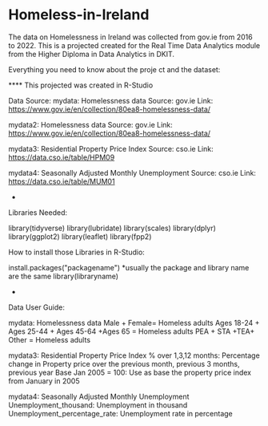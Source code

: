 # Homeless-in-Ireland
The data on Homelessness in Ireland was collected from gov.ie from 2016 to 2022. This is a projected created for the Real Time Data Analytics module from the Higher Diploma in Data Analytics  in DKIT.

Everything you need to know about the proje ct and the dataset:

**** This projected was created in R-Studio

Data Source: 
mydata: Homelessness data
Source: gov.ie 
Link: https://www.gov.ie/en/collection/80ea8-homelessness-data/

mydata2: Homelessness data
Source: gov.ie 
Link: https://www.gov.ie/en/collection/80ea8-homelessness-data/

mydata3: Residential Property Price Index
Source: cso.ie 
Link: https://data.cso.ie/table/HPM09

mydata4: Seasonally Adjusted Monthly Unemployment
Source: cso.ie 
Link: https://data.cso.ie/table/MUM01

*

Libraries Needed:                                                   

library(tidyverse)
library(lubridate)
library(scales)
library(dplyr)
library(ggplot2)
library(leaflet)
library(fpp2)                      

How to install those Libraries in R-Studio:  

install.packages("packagename")               *usually the package and library name are the same
library(libraryname)

* 
Data User Guide: 

mydata: Homelessness data
Male +	Female= Homeless adults
Ages 18-24 + Ages 25-44	+ Ages 45-64	+Ages 65 = Homeless adults
PEA +	STA	+TEA+	Other = Homeless adults

mydata3: Residential Property Price Index
% over 1,3,12 months: Percentage change in Property price over the previous month, previous 3 months, previous year
Base Jan 2005 = 100: Use as base the property price index from January in 2005

mydata4: Seasonally Adjusted Monthly Unemployment
Unemployment_thousand: Unemployment in thousand 
Unemployment_percentage_rate: Unemployment rate in percentage



